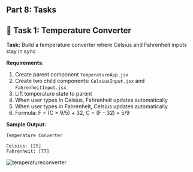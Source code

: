 ## **Part 8: Tasks**

## 🎯 Task 1: Temperature Converter

**Task:** Build a temperature converter where Celsius and Fahrenheit inputs stay in sync

**Requirements:**
1. Create parent component `TemperatureApp.jsx`
2. Create two child components: `CelsiusInput.jsx` and `FahrenheitInput.jsx`
3. Lift temperature state to parent
4. When user types in Celsius, Fahrenheit updates automatically
5. When user types in Fahrenheit, Celsius updates automatically
6. Formula: F = (C × 9/5) + 32, C = (F - 32) × 5/9

**Sample Output:**
```
Temperature Converter

Celsius: [25]
Fahrenheit: [77]
```

![temperatureconverter]()